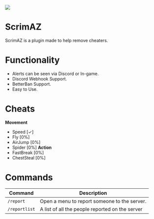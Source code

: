 [![](https://poggit.pmmp.io/shield.state/Report)](https://poggit.pmmp.io/p/Report)

# ScrimAZ
ScrimAZ is a plugin made to help remove cheaters.

# Functionality

- Alerts can be seen via Discord or In-game.
- Discord Webhook Support.
- BetterBan Support.
- Easy to Use.

# Cheats
**Movement**
- Speed [✓]
- Fly [0%]
- AirJump [0%]
- Spider [0%]
**Action**
- FastBreak [0%]
- ChestSteal [0%]

# Commands

|**Command**|**Description**|
|-----------|---------------|
|`/report`|Open a menu to report someone to the server.|
|`/reportlist`|A list of all the people reported on the server|
